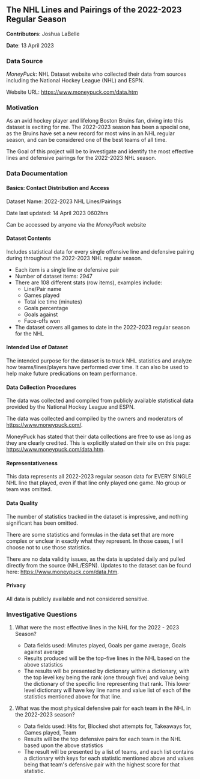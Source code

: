 ## The NHL Lines and Pairings of the 2022-2023 Regular Season

**Contributors**: Joshua LaBelle

**Date**: 13 April 2023

### Data Source
_MoneyPuck_: NHL Dataset website who collected their data from sources including the National Hockey League
(NHL) and ESPN.

Website URL: https://www.moneypuck.com/data.htm

### Motivation
As an avid hockey player and lifelong Boston Bruins fan, diving into this dataset is exciting for
me. The 2022-2023 season has been a special one, as the Bruins have set a new record for most wins 
in an NHL regular season, and can be considered one of the best teams of all time.

The Goal of this project will be to investigate and identify the most effective lines and defensive pairings for
the 2022-2023 NHL season.

### Data Documentation

#### Basics: Contact Distribution and Access
Dataset Name: 2022-2023  NHL Lines/Pairings

Date last updated: 14 April 2023 0602hrs

Can be accessed by anyone via the _MoneyPuck_ website

#### Dataset Contents
Includes statistical data for every single offensive line and defensive pairing during throughout the 2022-2023
NHL regular season.

* Each item is a single line or defensive pair 
* Number of dataset items:  2947
* There are 108 different stats (row items), examples include:
  * Line/Pair name
  * Games played
  * Total ice time (minutes)
  * Goals percentage
  * Goals against
  * Face-offs won
* The dataset covers all games to date in the 2022-2023 regular season for the NHL

#### Intended Use of Dataset
The intended purpose for the dataset is to track NHL statistics and analyze how teams/lines/players have performed over
time. It can also be used to help make future predications on team performance.

#### Data Collection Procedures
The data was collected and compiled from publicly available statistical data provided by the National Hockey League and 
ESPN.

The data was collected and compiled by the owners and moderators of https://www.moneypuck.com/. 

MoneyPuck has stated that their data collections are free to use as long as they are clearly credited. This is
explicitly stated on their site on this page: https://www.moneypuck.com/data.htm.

#### Representativeness
This data represents all 2022-2023 regular season data for EVERY SINGLE NHL line that played, even if that line only
played one game. No group or team was omitted. 

#### Data Quality
The number of statistics tracked in the dataset is impressive, and nothing significant has been omitted.

There are some statistics and formulas in the data set that are more complex or unclear in exactly what they represent.
In those cases, I will choose not to use those statistics.

There are no data validity issues, as the data is updated daily and pulled directly from the source (NHL/ESPN). Updates
to the dataset can be found here: https://www.moneypuck.com/data.htm.

#### Privacy
All data is publicly available and not considered sensitive.

### Investigative Questions

1. What were the most effective lines in the NHL for the 2022 - 2023 Season?
   * Data fields used: Minutes played, Goals per game average, Goals against average
   * Results produced will be the top-five lines in the NHL based on the above statistics
   * The results will be presented by dictionary within a dictionary, with the top level key being the rank (one
     through five) and value being the dictionary of the specific line representing that rank. This lower level
     dictionary will have key line name and value list of each of the statistics mentioned above for that line.

2. What was the most physical defensive pair for each team in the NHL in the 2022-2023 season?
    * Data fields used: Hits for, Blocked shot attempts for, Takeaways for, Games played, Team
    * Results will be the top defensive pairs for each team in the NHL based upon the above statistics
    * The result will be presented by a list of teams, and each list contains a dictionary with keys for each statistic
      mentioned above and values being that team's defensive pair with the highest score for that statistic.